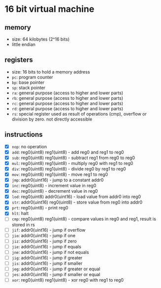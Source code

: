 # 16 bit virtual machine
## memory
 - size: 64 kilobytes (2^16 bits)
 - little endian

## registers
 - size: 16 bits to hold a memory address
 - `pc`: program counter
 - `bp`: base pointer
 - `sp`: stack pointer
 - `ra`: general purpose (access to higher and lower parts)
 - `rb`: general purpose (access to higher and lower parts)
 - `rc`: general purpose (access to higher and lower parts)
 - `rd`: general purpose (access to higher and lower parts)
 - `rs`: special register used as result of operations (cmp), overflow or division by zero. not directly accessible

## instructions
 - [x] `nop`: no operation
 - [x] `add`: reg0(uint8) reg1(uint8) - add reg0 and reg1 to reg0
 - [x] `sub`: reg0(uint8) reg1(uint8) - subtract reg1 from reg0 to reg0
 - [x] `mul`: reg0(uint8) reg1(uint8) - multiply reg0 with reg1 to reg0
 - [x] `div`: reg0(uint8) reg1(uint8) - divide reg0 by reg1 to reg0
 - [x] `mov`: reg0(uint8) reg1(uint8) - move reg1 to reg0
 - [x] `jmp`: addr0(uint16) - jump to a constant addr0
 - [x] `inc`: reg0(uint8) - increment value in reg0
 - [x] `dec`: reg0(uint8) - decrement value in reg0
 - [x] `lod`: reg0(uint8) addr0(uint16) - load value from addr0 into reg0
 - [x] `str`: addr0(uint16) reg0(uint8) - store value from reg0 into addr0
 - [x] `prt`: reg0(uint8) - print reg0
 - [x] `hlt`: halt
 - [ ] `cmp`: reg0(uint8) reg1(uint8) - compare values in reg0 and reg1, result is stored in rs
 - [ ] `jif`: addr0(uint16) - jump if overflow
 - [ ] `jio`: addr0(uint16) - jump if one
 - [ ] `jiz`: addr0(uint16) - jump if zero
 - [ ] `jie`: addr0(uint16) - jump if equals
 - [ ] `jne`: addr0(uint16) - jump if not equals
 - [ ] `jig`: addr0(uint16) - jump if greater
 - [ ] `jis`: addr0(uint16) - jump if smaller
 - [ ] `jeg`: addr0(uint16) - jump if greater or equal
 - [ ] `jes`: addr0(uint16) - jump if smaller or equal
 - [ ] `xor`: reg0(uint8) reg1(uint8) - xor reg0 with reg1 to reg0
